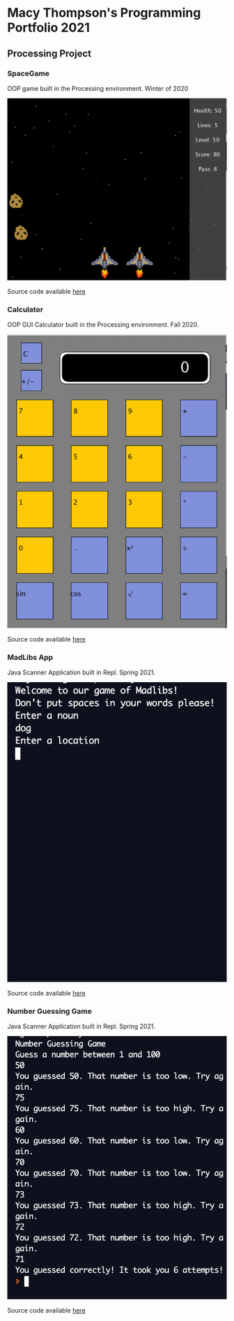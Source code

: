 # Macy Thompson's Programming Portfolio 2021

## Processing Project

### SpaceGame
OOP game built in the Processing environment. Winter of 2020

![Image of Running Game](https://github.com/macythompson/programmingportfolio/blob/gh-pages/images/SpaceGame.png)

Source code available [here](https://github.com/macythompson/programmingportfolio/tree/gh-pages/src/SpaceGame2021)



### Calculator
OOP GUI Calculator built in the Processing environment. Fall 2020.

![Image of Running Game](https://github.com/macythompson/programmingportfolio/blob/gh-pages/images/Screen%20Shot%202021-04-20%20at%208.00.02%20AM.png?raw=true)

Source code available [here](https://github.com/macythompson/programmingportfolio/tree/gh-pages/src/Calculator)



### MadLibs App
Java Scanner Application built in Repl. Spring 2021.

![Image of Running Game](https://github.com/macythompson/programmingportfolio/blob/gh-pages/images/MadlibsApp.png?raw=true)

Source code available [here](https://github.com/macythompson/programmingportfolio/tree/gh-pages/src/MadlibApp/MadlibApp)



### Number Guessing Game
Java Scanner Application built in Repl. Spring 2021.

![Image of Running Game](https://github.com/macythompson/programmingportfolio/blob/gh-pages/images/NumberGuessingGame.png?raw=true)

Source code available [here](https://github.com/macythompson/programmingportfolio/tree/gh-pages/src/NumberGuessingGame)
